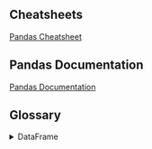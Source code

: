 ## Cheatsheets

[Pandas Cheatsheet](https://github.com/pandas-dev/pandas/blob/master/doc/cheatsheet/Pandas_Cheat_Sheet.pdf)     

## Pandas Documentation

[Pandas Documentation](https://pandas.pydata.org/pandas-docs/stable/reference/api/pandas.DataFrame.html)

## Glossary

<details>
  <summary>DataFrame</summary>
  
  <details>
    <summary>Attributes</summary>

Shape         
Columns     
Index     
  * Returns the row labels in the dataframe     
Values    
  * Returns a numpy array     
Dtypes    
  * This can be dtype or dtypes when using Series, but should be dtype to prevent errors with some keywords such as assert. This is only dtypes when using dataframes     
  </details>

</details>
